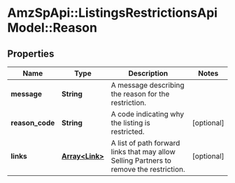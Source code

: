 # AmzSpApi::ListingsRestrictionsApiModel::Reason

## Properties
Name | Type | Description | Notes
------------ | ------------- | ------------- | -------------
**message** | **String** | A message describing the reason for the restriction. | 
**reason_code** | **String** | A code indicating why the listing is restricted. | [optional] 
**links** | [**Array&lt;Link&gt;**](Link.md) | A list of path forward links that may allow Selling Partners to remove the restriction. | [optional] 


